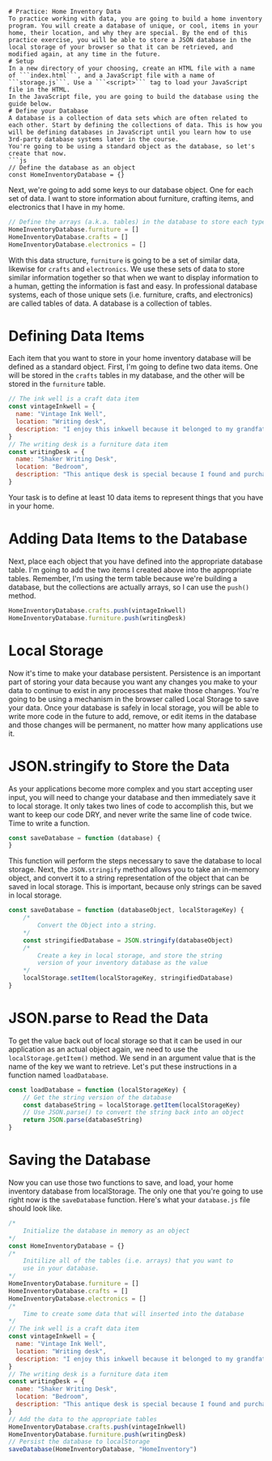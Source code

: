 ```
# Practice: Home Inventory Data
To practice working with data, you are going to build a home inventory program. You will create a database of unique, or cool, items in your home, their location, and why they are special. By the end of this practice exercise, you will be able to store a JSON database in the local storage of your browser so that it can be retrieved, and modified again, at any time in the future.
# Setup
In a new directory of your choosing, create an HTML file with a name of ```index.html```, and a JavaScript file with a name of ```storage.js```. Use a ```<script>``` tag to load your JavaScript file in the HTML.
In the JavaScript file, you are going to build the database using the guide below.
# Define your Database
A database is a collection of data sets which are often related to each other. Start by defining the collections of data. This is how you will be defining databases in JavaScript until you learn how to use 3rd-party database systems later in the course.
You're going to be using a standard object as the database, so let's create that now.
```js
// Define the database as an object
const HomeInventoryDatabase = {}
```
Next, we're going to add some keys to our database object. One for each set of data. I want to store information about furniture, crafting items, and electronics that I have in my home.
```js
// Define the arrays (a.k.a. tables) in the database to store each type of items
HomeInventoryDatabase.furniture = []
HomeInventoryDatabase.crafts = []
HomeInventoryDatabase.electronics = []
```
With this data structure, ```furniture``` is going to be a set of similar data, likewise for ```crafts``` and ```electronics```. We use these sets of data to store similar information together so that when we want to display information to a human, getting the information is fast and easy.
In professional database systems, each of those unique sets (i.e. furniture, crafts, and electronics) are called tables of data. A database is a collection of tables.
# Defining Data Items
Each item that you want to store in your home inventory database will be defined as a standard object. First, I'm going to define two data items. One will be stored in the ```crafts``` tables in my database, and the other will be stored in the ```furniture``` table.
```js
// The ink well is a craft data item
const vintageInkwell = {
  name: "Vintage Ink Well",
  location: "Writing desk",
  description: "I enjoy this inkwell because it belonged to my grandfather and holds enough ink to survive weeks of writing."
}
// The writing desk is a furniture data item
const writingDesk = {
  name: "Shaker Writing Desk",
  location: "Bedroom",
  description: "This antique desk is special because I found and purchased it with my wife at an Ohio Amish auction."
}
```
Your task is to define at least 10 data items to represent things that you have in your home.
# Adding Data Items to the Database
Next, place each object that you have defined into the appropriate database table. I'm going to add the two items I created above into the appropriate tables. Remember, I'm using the term table because we're building a database, but the collections are actually arrays, so I can use the ```push()``` method.
```js
HomeInventoryDatabase.crafts.push(vintageInkwell)
HomeInventoryDatabase.furniture.push(writingDesk)
```
# Local Storage
Now it's time to make your database persistent. Persistence is an important part of storing your data because you want any changes you make to your data to continue to exist in any processes that make those changes.
You're going to be using a mechanism in the browser called Local Storage to save your data. Once your database is safely in local storage, you will be able to write more code in the future to add, remove, or edit items in the database and those changes will be permanent, no matter how many applications use it.
# JSON.stringify to Store the Data
As your applications become more complex and you start accepting user input, you will need to change your database and then immediately save it to local storage. It only takes two lines of code to accomplish this, but we want to keep our code DRY, and never write the same line of code twice.
Time to write a function.
```js 
const saveDatabase = function (database) {
} 
```
This function will perform the steps necessary to save the database to local storage.
Next, the ```JSON.stringify``` method allows you to take an in-memory object, and convert it to a string representation of the object that can be saved in local storage. This is important, because only strings can be saved in local storage.
```js
const saveDatabase = function (databaseObject, localStorageKey) {
    /*
        Convert the Object into a string.
    */
    const stringifiedDatabase = JSON.stringify(databaseObject)
    /*
        Create a key in local storage, and store the string
        version of your inventory database as the value
    */
    localStorage.setItem(localStorageKey, stringifiedDatabase)
}
```
# JSON.parse to Read the Data
To get the value back out of local storage so that it can be used in our application as an actual object again, we need to use the ```localStorage.getItem()``` method. We send in an argument value that is the name of the key we want to retrieve. Let's put these instructions in a function named ```loadDatabase```.
```js
const loadDatabase = function (localStorageKey) {
    // Get the string version of the database
    const databaseString = localStorage.getItem(localStorageKey)
    // Use JSON.parse() to convert the string back into an object
    return JSON.parse(databaseString)
}
```
# Saving the Database
Now you can use those two functions to save, and load, your home inventory database from localStorage. The only one that you're going to use right now is the ```saveDatabase``` function.
Here's what your ```database.js``` file should look like.
```js
/*
    Initialize the database in memory as an object
*/
const HomeInventoryDatabase = {}
/*
    Initilize all of the tables (i.e. arrays) that you want to
    use in your database.
*/
HomeInventoryDatabase.furniture = []
HomeInventoryDatabase.crafts = []
HomeInventoryDatabase.electronics = []
/*
    Time to create some data that will inserted into the database
*/
// The ink well is a craft data item
const vintageInkwell = {
  name: "Vintage Ink Well",
  location: "Writing desk",
  description: "I enjoy this inkwell because it belonged to my grandfather and holds enough ink to survive weeks of writing."
}
// The writing desk is a furniture data item
const writingDesk = {
  name: "Shaker Writing Desk",
  location: "Bedroom",
  description: "This antique desk is special because I found and purchased it with my wife at an Ohio Amish auction."
}
// Add the data to the appropriate tables
HomeInventoryDatabase.crafts.push(vintageInkwell)
HomeInventoryDatabase.furniture.push(writingDesk)
// Persist the database to localStorage
saveDatabase(HomeInventoryDatabase, "HomeInventory")
```
```